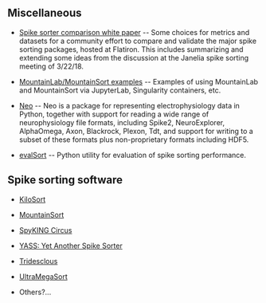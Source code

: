 ## Miscellaneous

* [Spike sorter comparison white paper](https://github.com/flatironinstitute/spikesortercomparison) -- Some choices for metrics and datasets for a community effort to compare and validate the major spike sorting packages, hosted at Flatiron. This includes summarizing and extending some ideas from the discussion at the Janelia spike sorting meeting of 3/22/18.

* [MountainLab/MountainSort examples](https://github.com/flatironinstitute/mountainsort_examples) -- Examples of using MountainLab and MountainSort via JupyterLab, Singularity containers, etc.

* [Neo](http://neuralensemble.org/neo/) -- Neo is a package for representing electrophysiology data in Python, together with support for reading a wide range of neurophysiology file formats, including Spike2, NeuroExplorer, AlphaOmega, Axon, Blackrock, Plexon, Tdt, and support for writing to a subset of these formats plus non-proprietary formats including HDF5.

* [evalSort](https://github.com/alejoe91/evalSort) -- Python utility for evaluation of spike sorting performance.

## Spike sorting software

- [KiloSort](https://github.com/cortex-lab/KiloSort)

- [MountainSort](https://github.com/flatironinstitute/mountainlab-js)

- [SpyKING Circus](https://spyking-circus.readthedocs.io/en/latest/)

- [YASS: Yet Another Spike Sorter](https://github.com/paninski-lab/yass)

- [Tridesclous](https://tridesclous.readthedocs.io/en/latest/)

- [UltraMegaSort](https://github.com/rheitz1/Mat_Code/tree/master/UltraMegaSort)

- Others?...
